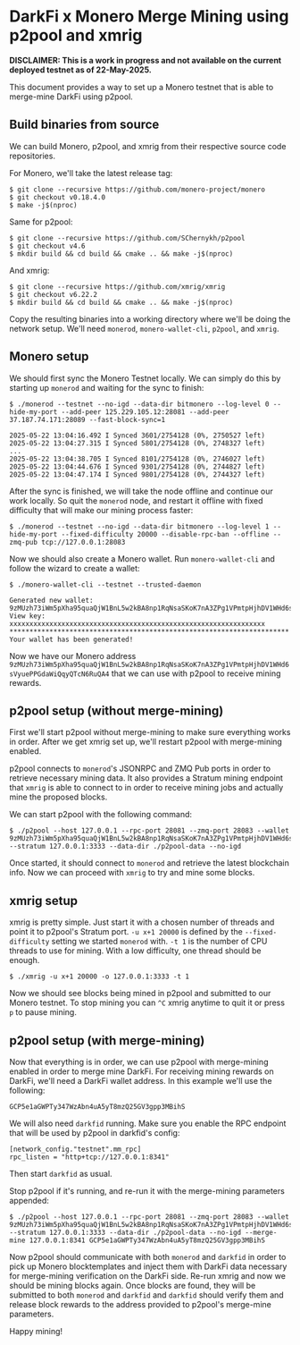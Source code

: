 DarkFi x Monero Merge Mining using p2pool and xmrig
===================================================

**DISCLAIMER: This is a work in progress and not available on the
current deployed testnet as of 22-May-2025.**

This document provides a way to set up a Monero testnet that is
able to merge-mine DarkFi using p2pool.

## Build binaries from source

We can build Monero, p2pool, and xmrig from their respective source
code repositories.

For Monero, we'll take the latest release tag:

```
$ git clone --recursive https://github.com/monero-project/monero
$ git checkout v0.18.4.0
$ make -j$(nproc)
```

Same for p2pool:

```
$ git clone --recursive https://github.com/SChernykh/p2pool
$ git checkout v4.6
$ mkdir build && cd build && cmake .. && make -j$(nproc)
```

And xmrig:

```
$ git clone --recursive https://github.com/xmrig/xmrig
$ git checkout v6.22.2
$ mkdir build && cd build && cmake .. && make -j$(nproc)
```

Copy the resulting binaries into a working directory where we'll be
doing the network setup. We'll need `monerod`, `monero-wallet-cli`,
`p2pool`, and `xmrig`.


## Monero setup

We should first sync the Monero Testnet locally. We can simply do this
by starting up `monerod` and waiting for the sync to finish:

```
$ ./monerod --testnet --no-igd --data-dir bitmonero --log-level 0 --hide-my-port --add-peer 125.229.105.12:28081 --add-peer 37.187.74.171:28089 --fast-block-sync=1

2025-05-22 13:04:16.492 I Synced 3601/2754128 (0%, 2750527 left)
2025-05-22 13:04:27.315 I Synced 5801/2754128 (0%, 2748327 left)
...
2025-05-22 13:04:38.705 I Synced 8101/2754128 (0%, 2746027 left)
2025-05-22 13:04:44.676 I Synced 9301/2754128 (0%, 2744827 left)
2025-05-22 13:04:47.174 I Synced 9801/2754128 (0%, 2744327 left)
```

After the sync is finished, we will take the node offline and continue
our work locally. So quit the `monerod` node, and restart it offline
with fixed difficulty that will make our mining process faster:

```
$ ./monerod --testnet --no-igd --data-dir bitmonero --log-level 1 --hide-my-port --fixed-difficulty 20000 --disable-rpc-ban --offline --zmq-pub tcp://127.0.0.1:28083
```

Now we should also create a Monero wallet. Run `monero-wallet-cli` and
follow the wizard to create a wallet:

```
$ ./monero-wallet-cli --testnet --trusted-daemon

Generated new wallet: 9zMUzh73iWm5pXha95quaQjW1BnL5w2kBA8np1RqNsaSKoK7nA3ZPg1VPmtpHjhDV1WHd6sVyuePPGdaWiQqyQTcN6RuQA4
View key: xxxxxxxxxxxxxxxxxxxxxxxxxxxxxxxxxxxxxxxxxxxxxxxxxxxxxxxxxxxxxxxx
**********************************************************************
Your wallet has been generated!
```

Now we have our Monero address `9zMUzh73iWm5pXha95quaQjW1BnL5w2kBA8np1RqNsaSKoK7nA3ZPg1VPmtpHjhDV1WHd6sVyuePPGdaWiQqyQTcN6RuQA4`
that we can use with p2pool to receive mining rewards.


## p2pool setup (without merge-mining)

First we'll start p2pool without merge-mining to make sure everything
works in order. After we get xmrig set up, we'll restart p2pool with
merge-mining enabled.

p2pool connects to `monerod`'s JSONRPC and ZMQ Pub ports in order to
retrieve necessary mining data. It also provides a Stratum mining
endpoint that `xmrig` is able to connect to in order to receive
mining jobs and actually mine the proposed blocks.

We can start p2pool with the following command:

```
$ ./p2pool --host 127.0.0.1 --rpc-port 28081 --zmq-port 28083 --wallet 9zMUzh73iWm5pXha95quaQjW1BnL5w2kBA8np1RqNsaSKoK7nA3ZPg1VPmtpHjhDV1WHd6sVyuePPGdaWiQqyQTcN6RuQA4 --stratum 127.0.0.1:3333 --data-dir ./p2pool-data --no-igd
```

Once started, it should connect to `monerod` and retrieve the latest
blockchain info. Now we can proceed with `xmrig` to try and mine some
blocks.

## xmrig setup

xmrig is pretty simple. Just start it with a chosen number of threads
and point it to p2pool's Stratum port. `-u x+1 20000` is defined by the
`--fixed-difficulty` setting we started `monerod` with. `-t 1` is the
number of CPU threads to use for mining. With a low difficulty, one
thread should be enough.

```
$ ./xmrig -u x+1 20000 -o 127.0.0.1:3333 -t 1
```

Now we should see blocks being mined in p2pool and submitted to our
Monero testnet. To stop mining you can `^C` xmrig anytime to quit it
or press `p` to pause mining.

## p2pool setup (with merge-mining)

Now that everything is in order, we can use p2pool with merge-mining
enabled in order to merge mine DarkFi. For receiving mining rewards
on DarkFi, we'll need a DarkFi wallet address. In this example we'll
use the following:

```
GCP5e1aGWPTy347WzAbn4uA5yT8mzQ25GV3gpp3MBihS
```

We will also need `darkfid` running. Make sure you enable the RPC
endpoint that will be used by p2pool in darkfid's config:

```
[network_config."testnet".mm_rpc]
rpc_listen = "http+tcp://127.0.0.1:8341"
```

Then start `darkfid` as usual.

Stop p2pool if it's running, and re-run it with the merge-mining
parameters appended:

```
$ ./p2pool --host 127.0.0.1 --rpc-port 28081 --zmq-port 28083 --wallet 9zMUzh73iWm5pXha95quaQjW1BnL5w2kBA8np1RqNsaSKoK7nA3ZPg1VPmtpHjhDV1WHd6sVyuePPGdaWiQqyQTcN6RuQA4 --stratum 127.0.0.1:3333 --data-dir ./p2pool-data --no-igd --merge-mine 127.0.0.1:8341 GCP5e1aGWPTy347WzAbn4uA5yT8mzQ25GV3gpp3MBihS
```

Now p2pool should communicate with both `monerod` and `darkfid` in
order to pick up Monero blocktemplates and inject them with DarkFi
data necessary for merge-mining verification on the DarkFi side.
Re-run xmrig and now we should be mining blocks again. Once blocks
are found, they will be submitted to both `monerod` and `darkfid` and
`darkfid` should verify them and release block rewards to the address
provided to p2pool's merge-mine parameters.

Happy mining!
